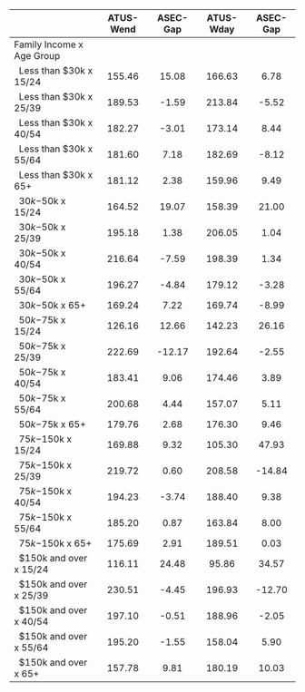 
|                      |    ATUS-Wend |     ASEC-Gap |    ATUS-Wday |     ASEC-Gap |
| -------------------- | :----------: | :----------: | :----------: | :----------: |
| Family Income x Age Group |              |              |              |              |
| &nbsp;&nbsp;Less than $30k x 15/24 |       155.46 |        15.08 |       166.63 |         6.78 |
| &nbsp;&nbsp;Less than $30k x 25/39 |       189.53 |        -1.59 |       213.84 |        -5.52 |
| &nbsp;&nbsp;Less than $30k x 40/54 |       182.27 |        -3.01 |       173.14 |         8.44 |
| &nbsp;&nbsp;Less than $30k x 55/64 |       181.60 |         7.18 |       182.69 |        -8.12 |
| &nbsp;&nbsp;Less than $30k x 65+ |       181.12 |         2.38 |       159.96 |         9.49 |
| &nbsp;&nbsp;$30k-$50k x 15/24 |       164.52 |        19.07 |       158.39 |        21.00 |
| &nbsp;&nbsp;$30k-$50k x 25/39 |       195.18 |         1.38 |       206.05 |         1.04 |
| &nbsp;&nbsp;$30k-$50k x 40/54 |       216.64 |        -7.59 |       198.39 |         1.34 |
| &nbsp;&nbsp;$30k-$50k x 55/64 |       196.27 |        -4.84 |       179.12 |        -3.28 |
| &nbsp;&nbsp;$30k-$50k x 65+ |       169.24 |         7.22 |       169.74 |        -8.99 |
| &nbsp;&nbsp;$50k-$75k x 15/24 |       126.16 |        12.66 |       142.23 |        26.16 |
| &nbsp;&nbsp;$50k-$75k x 25/39 |       222.69 |       -12.17 |       192.64 |        -2.55 |
| &nbsp;&nbsp;$50k-$75k x 40/54 |       183.41 |         9.06 |       174.46 |         3.89 |
| &nbsp;&nbsp;$50k-$75k x 55/64 |       200.68 |         4.44 |       157.07 |         5.11 |
| &nbsp;&nbsp;$50k-$75k x 65+ |       179.76 |         2.68 |       176.30 |         9.46 |
| &nbsp;&nbsp;$75k-$150k x 15/24 |       169.88 |         9.32 |       105.30 |        47.93 |
| &nbsp;&nbsp;$75k-$150k x 25/39 |       219.72 |         0.60 |       208.58 |       -14.84 |
| &nbsp;&nbsp;$75k-$150k x 40/54 |       194.23 |        -3.74 |       188.40 |         9.38 |
| &nbsp;&nbsp;$75k-$150k x 55/64 |       185.20 |         0.87 |       163.84 |         8.00 |
| &nbsp;&nbsp;$75k-$150k x 65+ |       175.69 |         2.91 |       189.51 |         0.03 |
| &nbsp;&nbsp;$150k and over x 15/24 |       116.11 |        24.48 |        95.86 |        34.57 |
| &nbsp;&nbsp;$150k and over x 25/39 |       230.51 |        -4.45 |       196.93 |       -12.70 |
| &nbsp;&nbsp;$150k and over x 40/54 |       197.10 |        -0.51 |       188.96 |        -2.05 |
| &nbsp;&nbsp;$150k and over x 55/64 |       195.20 |        -1.55 |       158.04 |         5.90 |
| &nbsp;&nbsp;$150k and over x 65+ |       157.78 |         9.81 |       180.19 |        10.03 |

